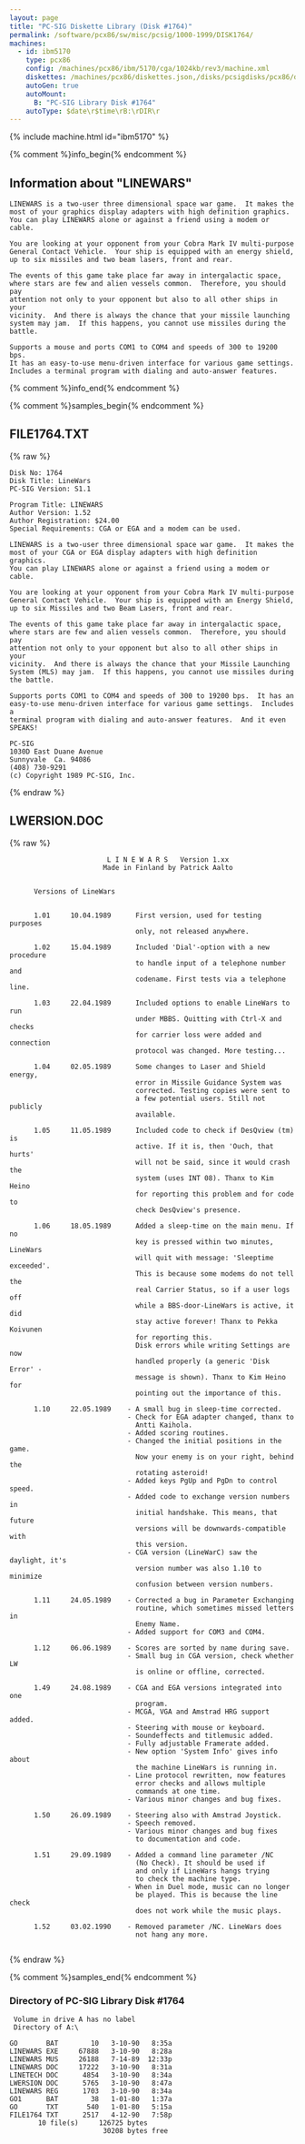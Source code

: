 ```yaml
---
layout: page
title: "PC-SIG Diskette Library (Disk #1764)"
permalink: /software/pcx86/sw/misc/pcsig/1000-1999/DISK1764/
machines:
  - id: ibm5170
    type: pcx86
    config: /machines/pcx86/ibm/5170/cga/1024kb/rev3/machine.xml
    diskettes: /machines/pcx86/diskettes.json,/disks/pcsigdisks/pcx86/diskettes.json
    autoGen: true
    autoMount:
      B: "PC-SIG Library Disk #1764"
    autoType: $date\r$time\rB:\rDIR\r
---
```


{% include machine.html id="ibm5170" %}

{% comment %}info_begin{% endcomment %}

## Information about "LINEWARS"

    LINEWARS is a two-user three dimensional space war game.  It makes the
    most of your graphics display adapters with high definition graphics.
    You can play LINEWARS alone or against a friend using a modem or cable.
    
    You are looking at your opponent from your Cobra Mark IV multi-purpose
    General Contact Vehicle.  Your ship is equipped with an energy shield,
    up to six missiles and two beam lasers, front and rear.
    
    The events of this game take place far away in intergalactic space,
    where stars are few and alien vessels common.  Therefore, you should pay
    attention not only to your opponent but also to all other ships in your
    vicinity.  And there is always the chance that your missile launching
    system may jam.  If this happens, you cannot use missiles during the
    battle.
    
    Supports a mouse and ports COM1 to COM4 and speeds of 300 to 19200 bps.
    It has an easy-to-use menu-driven interface for various game settings.
    Includes a terminal program with dialing and auto-answer features.
{% comment %}info_end{% endcomment %}

{% comment %}samples_begin{% endcomment %}

## FILE1764.TXT

{% raw %}
```
Disk No: 1764                                                           
Disk Title: LineWars                                                    
PC-SIG Version: S1.1                                                    
                                                                        
Program Title: LINEWARS                                                 
Author Version: 1.52                                                    
Author Registration: $24.00                                             
Special Requirements: CGA or EGA and a modem can be used.               
                                                                        
LINEWARS is a two-user three dimensional space war game.  It makes the  
most of your CGA or EGA display adapters with high definition graphics. 
You can play LINEWARS alone or against a friend using a modem or cable. 
                                                                        
You are looking at your opponent from your Cobra Mark IV multi-purpose  
General Contact Vehicle.  Your ship is equipped with an Energy Shield,  
up to six Missiles and two Beam Lasers, front and rear.                 
                                                                        
The events of this game take place far away in intergalactic space,     
where stars are few and alien vessels common.  Therefore, you should pay
attention not only to your opponent but also to all other ships in your 
vicinity.  And there is always the chance that your Missile Launching   
System (MLS) may jam.  If this happens, you cannot use missiles during  
the battle.                                                             
                                                                        
Supports ports COM1 to COM4 and speeds of 300 to 19200 bps.  It has an  
easy-to-use menu-driven interface for various game settings.  Includes a
terminal program with dialing and auto-answer features.  And it even    
SPEAKS!                                                                 
                                                                        
PC-SIG                                                                  
1030D East Duane Avenue                                                 
Sunnyvale  Ca. 94086                                                    
(408) 730-9291                                                          
(c) Copyright 1989 PC-SIG, Inc.                                         
```
{% endraw %}

## LWERSION.DOC

{% raw %}
```
                        L I N E W A R S   Version 1.xx
                       Made in Finland by Patrick Aalto


      Versions of LineWars

      
      1.01     10.04.1989      First version, used for testing purposes
                               only, not released anywhere. 
                               
      1.02     15.04.1989      Included 'Dial'-option with a new procedure
                               to handle input of a telephone number and
                               codename. First tests via a telephone line.  
                               
      1.03     22.04.1989      Included options to enable LineWars to run
                               under MBBS. Quitting with Ctrl-X and checks
                               for carrier loss were added and connection
                               protocol was changed. More testing...  
                               
      1.04     02.05.1989      Some changes to Laser and Shield energy,
                               error in Missile Guidance System was 
                               corrected. Testing copies were sent to   
                               a few potential users. Still not publicly
                               available.
                                
      1.05     11.05.1989      Included code to check if DesQview (tm) is
                               active. If it is, then 'Ouch, that hurts'
                               will not be said, since it would crash the
                               system (uses INT 08). Thanx to Kim Heino
                               for reporting this problem and for code to
                               check DesQview's presence. 

      1.06     18.05.1989      Added a sleep-time on the main menu. If no
                               key is pressed within two minutes, LineWars
                               will quit with message: 'Sleeptime exceeded'.
                               This is because some modems do not tell the
                               real Carrier Status, so if a user logs off
                               while a BBS-door-LineWars is active, it did
                               stay active forever! Thanx to Pekka Koivunen
                               for reporting this.
                               Disk errors while writing Settings are now
                               handled properly (a generic 'Disk Error' -
                               message is shown). Thanx to Kim Heino for
                               pointing out the importance of this.

      1.10     22.05.1989    - A small bug in sleep-time corrected.
                             - Check for EGA adapter changed, thanx to  
                               Antti Kaihola.
                             - Added scoring routines.
                             - Changed the initial positions in the game.
                               Now your enemy is on your right, behind the
                               rotating asteroid!  
                             - Added keys PgUp and PgDn to control speed.
                             - Added code to exchange version numbers in
                               initial handshake. This means, that future
                               versions will be downwards-compatible with
                               this version.  
                             - CGA version (LineWarC) saw the daylight, it's
                               version number was also 1.10 to minimize
                               confusion between version numbers.

      1.11     24.05.1989    - Corrected a bug in Parameter Exchanging
                               routine, which sometimes missed letters in
                               Enemy Name.
                             - Added support for COM3 and COM4.

      1.12     06.06.1989    - Scores are sorted by name during save.
                             - Small bug in CGA version, check whether LW
                               is online or offline, corrected.

      1.49     24.08.1989    - CGA and EGA versions integrated into one
                               program.
                             - MCGA, VGA and Amstrad HRG support added.
                             - Steering with mouse or keyboard. 
                             - Soundeffects and titlemusic added.  
                             - Fully adjustable Framerate added.
                             - New option 'System Info' gives info about
                               the machine LineWars is running in.  
                             - Line protocol rewritten, now features
                               error checks and allows multiple
                               commands at one time.  
                             - Various minor changes and bug fixes.

      1.50     26.09.1989    - Steering also with Amstrad Joystick.  
                             - Speech removed.  
                             - Various minor changes and bug fixes
                               to documentation and code. 

      1.51     29.09.1989    - Added a command line parameter /NC
                               (No Check). It should be used if
                               and only if LineWars hangs trying
                               to check the machine type. 
                             - When in Duel mode, music can no longer
                               be played. This is because the line check
                               does not work while the music plays.
      
      1.52     03.02.1990    - Removed parameter /NC. LineWars does
                               not hang any more.
                                 
```
{% endraw %}

{% comment %}samples_end{% endcomment %}

### Directory of PC-SIG Library Disk #1764

     Volume in drive A has no label
     Directory of A:\

    GO       BAT        10   3-10-90   8:35a
    LINEWARS EXE     67888   3-10-90   8:28a
    LINEWARS MUS     26188   7-14-89  12:33p
    LINEWARS DOC     17222   3-10-90   8:31a
    LINETECH DOC      4854   3-10-90   8:34a
    LWERSION DOC      5765   3-10-90   8:47a
    LINEWARS REG      1703   3-10-90   8:34a
    GO1      BAT        38   1-01-80   1:37a
    GO       TXT       540   1-01-80   5:15a
    FILE1764 TXT      2517   4-12-90   7:58p
           10 file(s)     126725 bytes
                           30208 bytes free
